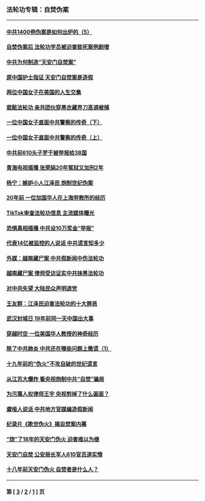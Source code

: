 ### 法轮功专辑：自焚伪案
---
#### [中共1400例伪案是如何出炉的（5）](../../pages/nf5562/n13226831.md?02130430) 
#### [自焚伪案后 法轮功学员被迫害致死案例剧增](../../pages/nf5562/n13190600.md?02130430) 
#### [中共为何制造“天安门自焚案”](../../pages/nf5562/n13183270.md?02130430) 
#### [原中国护士指证 天安门自焚案是造假](../../pages/nf5562/n13172289.md?02130430) 
#### [两位中国女子在美国的人生交集](../../pages/nf5562/n13156138.md?02130430) 
#### [栽赃法轮功 亲共团伙穿黑衣藏界刀高调被捕](../../pages/nf5562/n13073780.md?02130430) 
#### [一位中国女子直面中共警察的传奇（下）](../../pages/nf5562/n12989706.md?02130430) 
#### [一位中国女子直面中共警察的传奇（上）](../../pages/nf5562/n12985072.md?02130430) 
#### [中共前610头子罗干被举报给38国](../../pages/nf5562/n12975419.md?02130430) 
#### [青海电视插播 张荣娟20年冤狱又加刑2年](../../pages/nf5562/n12738166.md?02130430) 
#### [杨宁：嫉妒小人江泽民 炮制世纪伪案](../../pages/nf5562/n12724108.md?02130430) 
#### [20年前 一位加国华人在上海劳教所的经历](../../pages/nf5562/n12707932.md?02130430) 
#### [TikTok审查法轮功信息 主流媒体曝光](../../pages/nf5562/n12362336.md?02130430) 
#### [恐惧真相插播 中共设10万奖金“举报”](../../pages/nf5562/n12306396.md?02130430) 
#### [代表14亿被监控的人说话 中共谎言知多少](../../pages/nf5562/n12297484.md?02130430) 
#### [外媒：越南藏尸案 中共假新闻中伤法轮功](../../pages/nf5562/n12264411.md?02130430) 
#### [越南藏尸案 律师受访证实中共抹黑法轮功](../../pages/nf5562/n12261878.md?02130430) 
#### [对中共失望 大陆民众声明退党](../../pages/nf5562/n12187315.md?02130430) 
#### [王友群：江泽民迫害法轮功的十大罪恶](../../pages/nf5562/n12169074.md?02130430) 
#### [武汉封城日 19年前同一天中国出大事](../../pages/nf5562/n12150901.md?02130430) 
#### [穿越时空  一位美国华人教授的神奇经历](../../pages/nf5562/n12097460.md?02130430) 
#### [除了中共肺炎 中共还在哪些问题上撒谎（1）](../../pages/nf5562/n11955770.md?02130430) 
#### [十九年前的“伪火”不攻自破的世纪谎言](../../pages/nf5562/n11813238.md?02130430) 
#### [从江苏大爆炸 看央视炮制中共“自焚”骗局](../../pages/nf5562/n11140275.md?02130430) 
#### [为污蔑人权律师王宇 央视剪掉了什么画面？](../../pages/nf5562/n11130142.md?02130430) 
#### [聋哑人说话 中共地方官媒编造假新闻](../../pages/nf5562/n11006067.md?02130430) 
#### [纪录片《欺世伪火》揭自焚案内幕](../../pages/nf5562/n11002664.md?02130430) 
#### [“烧”了18年的天安门伪火 迫害难以为继](../../pages/nf5562/n10996660.md?02130430) 
#### [天安门自焚 公安局长军人610官员道实情](../../pages/nf5562/n10997098.md?02130430) 
#### [十八年前天安门伪火 自焚者是什么人？](../../pages/nf5562/n10996556.md?02130430) 

---
#### 第 [ [3](./3.md?02130430) / [2](./2.md?02130430) / [1](./1.md?02130430) ] 页
